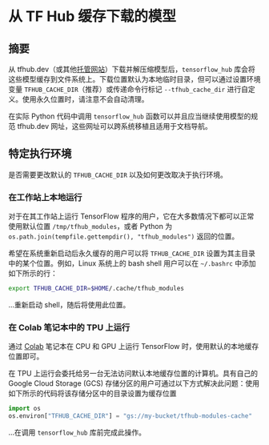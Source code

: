 # 从 TF Hub 缓存下载的模型

## 摘要

从 tfhub.dev（或其他[托管网站](hosting.md)）下载并解压缩模型后，`tensorflow_hub` 库会将这些模型缓存到文件系统上。下载位置默认为本地临时目录，但可以通过设置环境变量 `TFHUB_CACHE_DIR`（推荐）或传递命令行标记 `--tfhub_cache_dir` 进行自定义。使用永久位置时，请注意不会自动清理。

在实际 Python 代码中调用 `tensorflow_hub` 函数可以并且应当继续使用模型的规范 tfhub.dev 网址，这些网址可以跨系统移植且适用于文档导航。

## 特定执行环境

是否需要更改默认的 `TFHUB_CACHE_DIR` 以及如何更改取决于执行环境。

### 在工作站上本地运行

对于在其工作站上运行 TensorFlow 程序的用户，它在大多数情况下都可以正常使用默认位置 `/tmp/tfhub_modules`，或者 Python 为 `os.path.join(tempfile.gettempdir(), "tfhub_modules")` 返回的位置。

希望在系统重新启动后永久缓存的用户可以将 `TFHUB_CACHE_DIR` 设置为其主目录中的某个位置。例如，Linux 系统上的 bash shell 用户可以在 `~/.bashrc` 中添加如下所示的行：

```bash
export TFHUB_CACHE_DIR=$HOME/.cache/tfhub_modules
```

…重新启动 shell，随后将使用此位置。

### 在 Colab 笔记本中的 TPU 上运行

通过 [Colab](https://colab.research.google.com/) 笔记本在 CPU 和 GPU 上运行 TensorFlow 时，使用默认的本地缓存位置即可。

在 TPU 上运行会委托给另一台无法访问默认本地缓存位置的计算机。具有自己的 Google Cloud Storage (GCS) 存储分区的用户可通过以下方式解决此问题：使用如下所示的代码将该存储分区中的目录设置为缓存位置

```python
import os
os.environ["TFHUB_CACHE_DIR"] = "gs://my-bucket/tfhub-modules-cache"
```

…在调用 `tensorflow_hub` 库前完成此操作。

